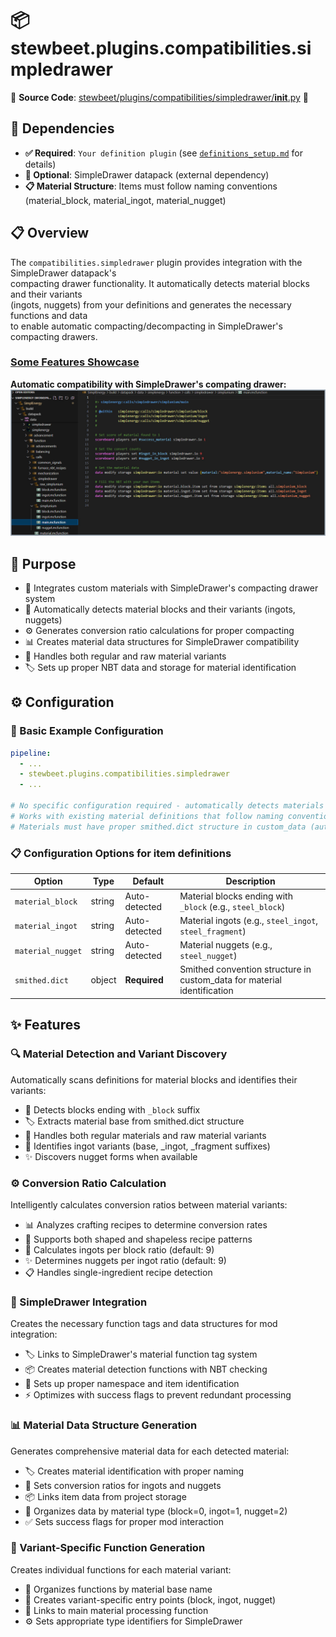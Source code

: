 
# 📦 stewbeet.plugins.compatibilities.simpledrawer

📄 **Source Code**: [stewbeet/plugins/compatibilities/simpledrawer/__init__.py](../../python_package/stewbeet/plugins/compatibilities/simpledrawer/__init__.py) 🔗

## 🔗 Dependencies
- **✅ Required**: `Your definition plugin` (see [`definitions_setup.md`](../definitions_setup.md) for details)
- **🔧 Optional**: SimpleDrawer datapack (external dependency)
- **📋 Material Structure**: Items must follow naming conventions (material_block, material_ingot, material_nugget)

## 📋 Overview
The `compatibilities.simpledrawer` plugin provides integration with the SimpleDrawer datapack's<br>
compacting drawer functionality. It automatically detects material blocks and their variants<br>
(ingots, nuggets) from your definitions and generates the necessary functions and data<br>
to enable automatic compacting/decompacting in SimpleDrawer's compacting drawers.

### <u>Some Features Showcase</u>

**Automatic compatibility with SimpleDrawer's compating drawer:**<br>
<img src="img/compatibilities.simpledrawer.complete_file_tree.jpg" style="width: min(960px, 100%)">

## 🎯 Purpose
- 🔗 Integrates custom materials with SimpleDrawer's compacting drawer system
- 🧱 Automatically detects material blocks and their variants (ingots, nuggets)
- ⚙️ Generates conversion ratio calculations for proper compacting
- 📊 Creates material data structures for SimpleDrawer compatibility
- 🔄 Handles both regular and raw material variants
- 🏷️ Sets up proper NBT data and storage for material identification

## ⚙️ Configuration

### 🎯 Basic Example Configuration
```yaml
pipeline:
  - ...
  - stewbeet.plugins.compatibilities.simpledrawer
  - ...

# No specific configuration required - automatically detects materials
# Works with existing material definitions that follow naming conventions
# Materials must have proper smithed.dict structure in custom_data (automatic if you used definitions helper functions)
```

### 📋 Configuration Options for item definitions

| Option | Type | Default | Description |
|--------|------|---------|-------------|
| `material_block` | string | Auto-detected | Material blocks ending with `_block` (e.g., `steel_block`) |
| `material_ingot` | string | Auto-detected | Material ingots (e.g., `steel_ingot`, `steel_fragment`) |
| `material_nugget` | string | Auto-detected | Material nuggets (e.g., `steel_nugget`) |
| `smithed.dict` | object | **Required** | Smithed convention structure in custom_data for material identification |

## ✨ Features

### 🔍 Material Detection and Variant Discovery
Automatically scans definitions for material blocks and identifies their variants:
- 🧱 Detects blocks ending with `_block` suffix
- 🏷️ Extracts material base from smithed.dict structure
- 🔄 Handles both regular materials and raw material variants
- 💎 Identifies ingot variants (base, _ingot, _fragment suffixes)
- ✨ Discovers nugget forms when available

### ⚙️ Conversion Ratio Calculation
Intelligently calculates conversion ratios between material variants:
- 📊 Analyzes crafting recipes to determine conversion rates
- 🔢 Supports both shaped and shapeless recipe patterns
- 🧱 Calculates ingots per block ratio (default: 9)
- ✨ Determines nuggets per ingot ratio (default: 9)
- 📋 Handles single-ingredient recipe detection

### 🔗 SimpleDrawer Integration
Creates the necessary function tags and data structures for mod integration:
- 🏷️ Links to SimpleDrawer's material function tag system
- 📦 Creates material detection functions with NBT checking
- 🎯 Sets up proper namespace and item identification
- ⚡ Optimizes with success flags to prevent redundant processing

### 📊 Material Data Structure Generation
Generates comprehensive material data for each detected material:
- 🏷️ Creates material identification with proper naming
- 🔢 Sets conversion ratios for ingots and nuggets
- 📦 Links item data from project storage
- 🎯 Organizes data by material type (block=0, ingot=1, nugget=2)
- ✅ Sets success flags for proper mod interaction

### 🔄 Variant-Specific Function Generation
Creates individual functions for each material variant:
- 📁 Organizes functions by material base name
- 🎯 Creates variant-specific entry points (block, ingot, nugget)
- 🔗 Links to main material processing function
- ⚙️ Sets appropriate type identifiers for SimpleDrawer 

